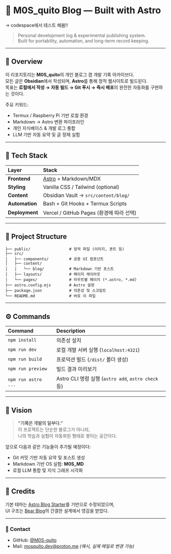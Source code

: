 # 🚀 M0S_quito Blog — Built with Astro  

-> codespace에서 테스트 해봄!!
> Personal development log & experimental publishing system.  
> Built for portability, automation, and long-term record keeping.

---

## 🧩 Overview  

이 리포지토리는 **M0S_quito**의 개인 블로그 겸 개발 기록 아카이브다.  
모든 글은 **Obsidian**에서 작성되며, **Astro**를 통해 정적 웹사이트로 빌드된다.  
목표는 **로컬에서 작성 → 자동 빌드 → Git 푸시 → 즉시 배포**의 완전한 자동화를 구현하는 것이다.  

주요 키워드:  
- Termux / Raspberry Pi 기반 로컬 환경  
- Markdown → Astro 변환 파이프라인  
- 개인 지식베이스 & 개발 로그 통합  
- LLM 기반 자동 요약 및 글 정제 실험  

---

## 🧠 Tech Stack  

| Layer | Stack |
| :---- | :---- |
| **Frontend** | [Astro](https://astro.build/) + Markdown/MDX |
| **Styling** | Vanilla CSS / Tailwind (optional) |
| **Content** | Obsidian Vault → `src/content/blog/` |
| **Automation** | Bash + Git Hooks + Termux Scripts |
| **Deployment** | Vercel / GitHub Pages (환경에 따라 선택) |

---

## 📂 Project Structure  

```text
├── public/                 # 정적 파일 (이미지, 폰트 등)
├── src/
│   ├── components/         # 공용 UI 컴포넌트
│   ├── content/
│   │   └── blog/           # Markdown 기반 포스트
│   ├── layouts/            # 페이지 레이아웃
│   └── pages/              # 라우트별 페이지 (*.astro, *.md)
├── astro.config.mjs        # Astro 설정
├── package.json            # 의존성 및 스크립트
└── README.md               # 바로 이 파일
```

---

## ⚙️ Commands  

| Command | Description |
| :------- | :----------- |
| `npm install` | 의존성 설치 |
| `npm run dev` | 로컬 개발 서버 실행 (`localhost:4321`) |
| `npm run build` | 프로덕션 빌드 (`/dist/` 폴더 생성) |
| `npm run preview` | 빌드 결과 미리보기 |
| `npm run astro ...` | Astro CLI 명령 실행 (`astro add`, `astro check` 등) |

---

## 🧭 Vision  

> **“기록은 개발의 일부다.”**  
> 이 프로젝트는 단순한 블로그가 아니라,  
> 나의 학습과 실험이 자동화된 형태로 쌓이는 공간이다.  

앞으로 다음과 같은 기능들이 추가될 예정이다:
- Git 커밋 기반 자동 요약 및 포스트 생성  
- Markdown 기반 OS 실험: **M0S_MD**  
- 로컬 LLM 통합 및 지식 그래프 시각화  

---

## 🧾 Credits  

기본 테마는 [Astro Blog Starter](https://astro.build/themes/details/astro-blog/)를 기반으로 수정되었으며,  
UI 구조는 [Bear Blog](https://github.com/HermanMartinus/bearblog/)의 간결한 설계에서 영감을 받았다.  

---

### 💬 Contact  
- GitHub: [@M0S-quito](https://github.com/M0S-quito)  
- Mail: mosquito.dev@proton.me *(예시, 실제 메일로 변경 가능)*  
